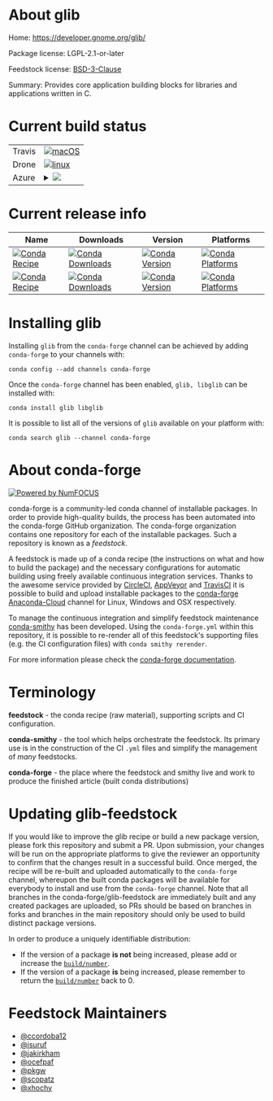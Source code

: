 About glib
==========

Home: https://developer.gnome.org/glib/

Package license: LGPL-2.1-or-later

Feedstock license: [BSD-3-Clause](https://github.com/conda-forge/glib-feedstock/blob/master/LICENSE.txt)

Summary: Provides core application building blocks for libraries and applications written in C.

Current build status
====================


<table><tr>
    <td>Travis</td>
    <td>
      <a href="https://travis-ci.com/conda-forge/glib-feedstock">
        <img alt="macOS" src="https://img.shields.io/travis/com/conda-forge/glib-feedstock/master.svg?label=macOS">
      </a>
    </td>
  </tr><tr>
    <td>Drone</td>
    <td>
      <a href="https://cloud.drone.io/conda-forge/glib-feedstock">
        <img alt="linux" src="https://img.shields.io/drone/build/conda-forge/glib-feedstock/master.svg?label=Linux">
      </a>
    </td>
  </tr>
    
  <tr>
    <td>Azure</td>
    <td>
      <details>
        <summary>
          <a href="https://dev.azure.com/conda-forge/feedstock-builds/_build/latest?definitionId=369&branchName=master">
            <img src="https://dev.azure.com/conda-forge/feedstock-builds/_apis/build/status/glib-feedstock?branchName=master">
          </a>
        </summary>
        <table>
          <thead><tr><th>Variant</th><th>Status</th></tr></thead>
          <tbody><tr>
              <td>linux_64</td>
              <td>
                <a href="https://dev.azure.com/conda-forge/feedstock-builds/_build/latest?definitionId=369&branchName=master">
                  <img src="https://dev.azure.com/conda-forge/feedstock-builds/_apis/build/status/glib-feedstock?branchName=master&jobName=linux&configuration=linux_64_" alt="variant">
                </a>
              </td>
            </tr><tr>
              <td>linux_aarch64</td>
              <td>
                <a href="https://dev.azure.com/conda-forge/feedstock-builds/_build/latest?definitionId=369&branchName=master">
                  <img src="https://dev.azure.com/conda-forge/feedstock-builds/_apis/build/status/glib-feedstock?branchName=master&jobName=linux&configuration=linux_aarch64_" alt="variant">
                </a>
              </td>
            </tr><tr>
              <td>linux_ppc64le</td>
              <td>
                <a href="https://dev.azure.com/conda-forge/feedstock-builds/_build/latest?definitionId=369&branchName=master">
                  <img src="https://dev.azure.com/conda-forge/feedstock-builds/_apis/build/status/glib-feedstock?branchName=master&jobName=linux&configuration=linux_ppc64le_" alt="variant">
                </a>
              </td>
            </tr><tr>
              <td>osx_64</td>
              <td>
                <a href="https://dev.azure.com/conda-forge/feedstock-builds/_build/latest?definitionId=369&branchName=master">
                  <img src="https://dev.azure.com/conda-forge/feedstock-builds/_apis/build/status/glib-feedstock?branchName=master&jobName=osx&configuration=osx_64_" alt="variant">
                </a>
              </td>
            </tr><tr>
              <td>osx_arm64</td>
              <td>
                <a href="https://dev.azure.com/conda-forge/feedstock-builds/_build/latest?definitionId=369&branchName=master">
                  <img src="https://dev.azure.com/conda-forge/feedstock-builds/_apis/build/status/glib-feedstock?branchName=master&jobName=osx&configuration=osx_arm64_" alt="variant">
                </a>
              </td>
            </tr><tr>
              <td>win_64</td>
              <td>
                <a href="https://dev.azure.com/conda-forge/feedstock-builds/_build/latest?definitionId=369&branchName=master">
                  <img src="https://dev.azure.com/conda-forge/feedstock-builds/_apis/build/status/glib-feedstock?branchName=master&jobName=win&configuration=win_64_" alt="variant">
                </a>
              </td>
            </tr>
          </tbody>
        </table>
      </details>
    </td>
  </tr>
</table>

Current release info
====================

| Name | Downloads | Version | Platforms |
| --- | --- | --- | --- |
| [![Conda Recipe](https://img.shields.io/badge/recipe-glib-green.svg)](https://anaconda.org/conda-forge/glib) | [![Conda Downloads](https://img.shields.io/conda/dn/conda-forge/glib.svg)](https://anaconda.org/conda-forge/glib) | [![Conda Version](https://img.shields.io/conda/vn/conda-forge/glib.svg)](https://anaconda.org/conda-forge/glib) | [![Conda Platforms](https://img.shields.io/conda/pn/conda-forge/glib.svg)](https://anaconda.org/conda-forge/glib) |
| [![Conda Recipe](https://img.shields.io/badge/recipe-libglib-green.svg)](https://anaconda.org/conda-forge/libglib) | [![Conda Downloads](https://img.shields.io/conda/dn/conda-forge/libglib.svg)](https://anaconda.org/conda-forge/libglib) | [![Conda Version](https://img.shields.io/conda/vn/conda-forge/libglib.svg)](https://anaconda.org/conda-forge/libglib) | [![Conda Platforms](https://img.shields.io/conda/pn/conda-forge/libglib.svg)](https://anaconda.org/conda-forge/libglib) |

Installing glib
===============

Installing `glib` from the `conda-forge` channel can be achieved by adding `conda-forge` to your channels with:

```
conda config --add channels conda-forge
```

Once the `conda-forge` channel has been enabled, `glib, libglib` can be installed with:

```
conda install glib libglib
```

It is possible to list all of the versions of `glib` available on your platform with:

```
conda search glib --channel conda-forge
```


About conda-forge
=================

[![Powered by NumFOCUS](https://img.shields.io/badge/powered%20by-NumFOCUS-orange.svg?style=flat&colorA=E1523D&colorB=007D8A)](http://numfocus.org)

conda-forge is a community-led conda channel of installable packages.
In order to provide high-quality builds, the process has been automated into the
conda-forge GitHub organization. The conda-forge organization contains one repository
for each of the installable packages. Such a repository is known as a *feedstock*.

A feedstock is made up of a conda recipe (the instructions on what and how to build
the package) and the necessary configurations for automatic building using freely
available continuous integration services. Thanks to the awesome service provided by
[CircleCI](https://circleci.com/), [AppVeyor](https://www.appveyor.com/)
and [TravisCI](https://travis-ci.com/) it is possible to build and upload installable
packages to the [conda-forge](https://anaconda.org/conda-forge)
[Anaconda-Cloud](https://anaconda.org/) channel for Linux, Windows and OSX respectively.

To manage the continuous integration and simplify feedstock maintenance
[conda-smithy](https://github.com/conda-forge/conda-smithy) has been developed.
Using the ``conda-forge.yml`` within this repository, it is possible to re-render all of
this feedstock's supporting files (e.g. the CI configuration files) with ``conda smithy rerender``.

For more information please check the [conda-forge documentation](https://conda-forge.org/docs/).

Terminology
===========

**feedstock** - the conda recipe (raw material), supporting scripts and CI configuration.

**conda-smithy** - the tool which helps orchestrate the feedstock.
                   Its primary use is in the construction of the CI ``.yml`` files
                   and simplify the management of *many* feedstocks.

**conda-forge** - the place where the feedstock and smithy live and work to
                  produce the finished article (built conda distributions)


Updating glib-feedstock
=======================

If you would like to improve the glib recipe or build a new
package version, please fork this repository and submit a PR. Upon submission,
your changes will be run on the appropriate platforms to give the reviewer an
opportunity to confirm that the changes result in a successful build. Once
merged, the recipe will be re-built and uploaded automatically to the
`conda-forge` channel, whereupon the built conda packages will be available for
everybody to install and use from the `conda-forge` channel.
Note that all branches in the conda-forge/glib-feedstock are
immediately built and any created packages are uploaded, so PRs should be based
on branches in forks and branches in the main repository should only be used to
build distinct package versions.

In order to produce a uniquely identifiable distribution:
 * If the version of a package **is not** being increased, please add or increase
   the [``build/number``](https://conda.io/docs/user-guide/tasks/build-packages/define-metadata.html#build-number-and-string).
 * If the version of a package **is** being increased, please remember to return
   the [``build/number``](https://conda.io/docs/user-guide/tasks/build-packages/define-metadata.html#build-number-and-string)
   back to 0.

Feedstock Maintainers
=====================

* [@ccordoba12](https://github.com/ccordoba12/)
* [@isuruf](https://github.com/isuruf/)
* [@jakirkham](https://github.com/jakirkham/)
* [@ocefpaf](https://github.com/ocefpaf/)
* [@pkgw](https://github.com/pkgw/)
* [@scopatz](https://github.com/scopatz/)
* [@xhochy](https://github.com/xhochy/)

